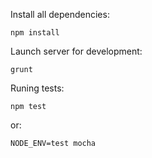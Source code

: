 Install all dependencies:

    npm install

Launch server for development:

    grunt

Runing tests:

    npm test

or:

    NODE_ENV=test mocha

